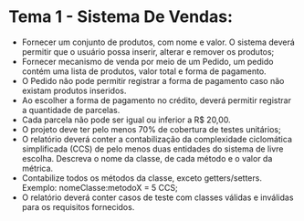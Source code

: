 # Tema 1 - Sistema De Vendas:
- Fornecer um conjunto de produtos, com nome e valor. O sistema deverá permitir que o usuário possa inserir, alterar e remover os produtos;
- Fornecer mecanismo de venda por meio de um Pedido, um pedido contém uma lista de produtos, valor total e forma de pagamento.
- O Pedido não pode permitir registrar a forma de pagamento caso não existam produtos inseridos.
- Ao escolher a forma de pagamento no crédito, deverá permitir registrar a quantidade de parcelas.
- Cada parcela não pode ser igual ou inferior a R$ 20,00.
- O projeto deve ter pelo menos 70% de cobertura de testes unitários;
- O relatório deverá conter a contabilização da complexidade ciclomática simplificada (CCS) de pelo menos duas entidades do sistema de livre escolha. Descreva o nome da classe, de cada método e o valor da métrica.
- Contabilize todos os métodos da classe, exceto getters/setters. Exemplo: nomeClasse:metodoX = 5 CCS;
- O relatório deverá conter casos de teste com classes válidas e inválidas para os requisitos fornecidos.
